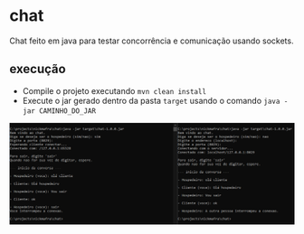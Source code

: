 # chat

Chat feito em java para testar concorrência e comunicação usando sockets.

## execução
- Compile o projeto executando `mvn clean install`
- Execute o jar gerado dentro da pasta `target`
usando o comando `java -jar CAMINHO_DO_JAR`

![alt text](https://github.com/nickmafra/chat/blob/master/imgs/print.png?raw=true)
